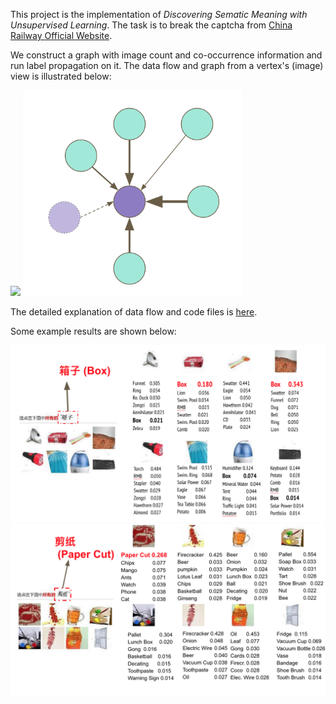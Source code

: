 This project is the implementation of _Discovering Sematic Meaning with Unsupervised Learning_. The task is to break the captcha from [China Railway Official Website](http://www.12306.cn). 

We construct a graph with image count and co-occurrence information and run label propagation on it. The data flow and graph from a vertex's (image) view is illustrated below:

<img src='instructions/DATA_FLOW.png' width=500 />
<img src='instructions/graph.png' width=350 />

The detailed explanation of data flow and code files is [here](https://github.com/normanyahq/Break12306Captcha/blob/master/instructions/instruction.md).

Some example results are shown below:

![](instructions/final1.png)
![](instructions/final2.png)

